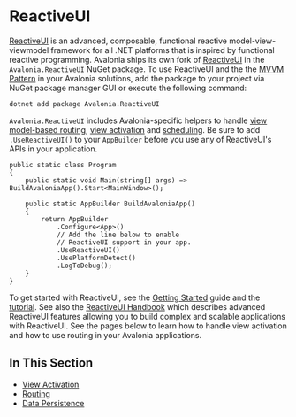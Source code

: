 # ReactiveUI

[ReactiveUI](https://reactiveui.net/) is an advanced, composable, functional reactive model-view-viewmodel framework for all .NET platforms that is inspired by functional reactive programming. Avalonia ships its own fork of [ReactiveUI](https://reactiveui.net/) in the `Avalonia.ReactiveUI` NuGet package. To use ReactiveUI and the the [MVVM Pattern](https://msdn.microsoft.com/en-us/library/hh848246.aspx) in your Avalonia solutions, add the package to your project via NuGet package manager GUI or execute the following command:

```text
dotnet add package Avalonia.ReactiveUI
```

`Avalonia.ReactiveUI` includes Avalonia-specific helpers to handle [view model-based routing](https://reactiveui.net/docs/handbook/routing), [view activation](https://reactiveui.net/docs/handbook/when-activated/) and [scheduling](https://reactiveui.net/docs/handbook/scheduling/). Be sure to add `.UseReactiveUI()` to your `AppBuilder` before you use any of ReactiveUI's APIs in your application.

```text
public static class Program
{
    public static void Main(string[] args) => BuildAvaloniaApp().Start<MainWindow>();

    public static AppBuilder BuildAvaloniaApp()
    {
        return AppBuilder
            .Configure<App>()
            // Add the line below to enable
            // ReactiveUI support in your app.
            .UseReactiveUI()
            .UsePlatformDetect()
            .LogToDebug();
    }
}
```

To get started with ReactiveUI, see the [Getting Started](https://reactiveui.net/docs/getting-started/) guide and the [tutorial](http://avaloniaui.net/docs/tutorial/). See also the [ReactiveUI Handbook](https://reactiveui.net/docs/handbook/) which describes advanced ReactiveUI features allowing you to build complex and scalable applications with ReactiveUI. See the pages below to learn how to handle view activation and how to use routing in your Avalonia applications.

## In This Section <a id="in-this-section"></a>

* [View Activation](https://docs.avaloniaui.net/guides/deep-dives/reactiveui/view-activation)
* [Routing](https://docs.avaloniaui.net/guides/deep-dives/reactiveui/routing)
* [Data Persistence](https://docs.avaloniaui.net/guides/deep-dives/reactiveui/data-persistence)


